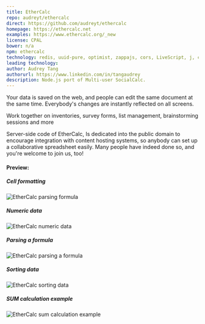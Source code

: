 ```yaml
---
title: EtherCalc
repo: audreyt/ethercalc
direct: https://github.com/audreyt/ethercalc
homepage: https://ethercalc.net
examples: https://www.ethercalc.org/_new
license: CPAL
bower: n/a
npm: ethercalc
technology: redis, uuid-pure, optimist, zappajs, cors, LiveScript, j, csv-parse
leading technology:
author: Audrey Tang
authorurl: https://www.linkedin.com/in/tangaudrey
description: Node.js port of Multi-user SocialCalc.
---
```


Your data is saved on the web, and people can edit the same document at the same time. Everybody's changes are instantly reflected on all screens.

Work together on inventories, survey forms, list management, brainstorming sessions and more

Server-side code of EtherCalc, Is dedicated into the public domain to encourage integration with content hosting 
systems, so anybody can set up a collaborative spreadsheet easily. Many people have indeed done so, and you're welcome to join us, too!



#### Preview:

##### Cell formatting
![EtherCalc parsing formula](/images/libraries/ethercalc/ethercalc-cell-formatting-example.png "EtherCalc parsing formula")

##### Numeric data
![EtherCalc numeric data](/images/libraries/ethercalc/ethercalc-numeric-data-example.png "EtherCalc numeric data")

##### Parsing a formula
![EtherCalc parsing a formula](/images/libraries/ethercalc/ethercalc-parsing-formula-example.png "EtherCalc parsing a formula")

##### Sorting data
![EtherCalc sorting data](/images/libraries/ethercalc/ethercalc-sorting-by-column-feature.png "EtherCalc sorting data")

##### SUM calculation example
![EtherCalc sum calculation example](/images/libraries/ethercalc/ethercalc-sum-formula-example.png "EtherCalc sum calculation example")

